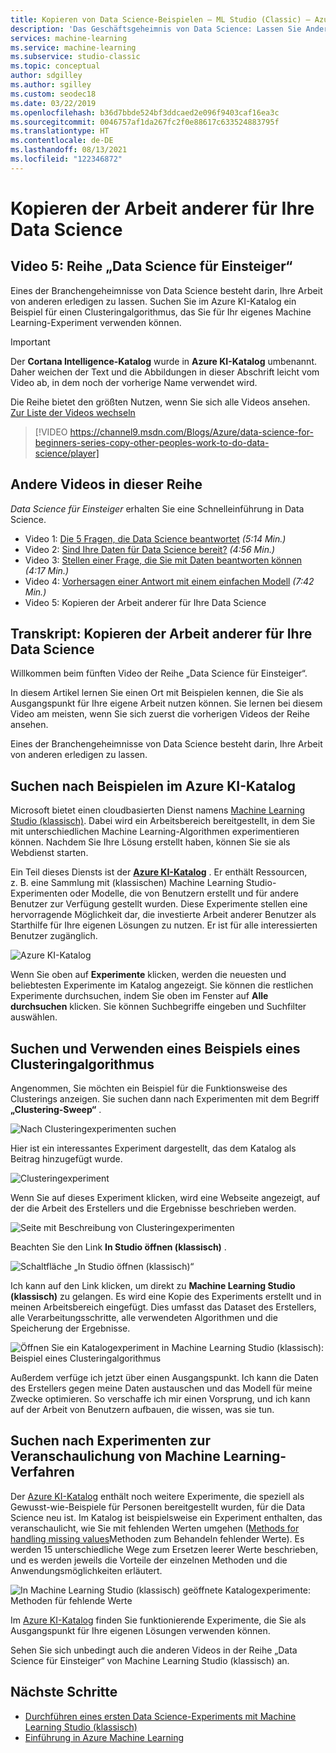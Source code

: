 ```yaml
---
title: Kopieren von Data Science-Beispielen – ML Studio (Classic) – Azure
description: 'Das Geschäftsgeheimnis von Data Science: Lassen Sie Andere Ihre Arbeit machen. Rufen Sie Machine Learning-Beispiele aus dem Azure KI-Katalog ab.'
services: machine-learning
ms.service: machine-learning
ms.subservice: studio-classic
ms.topic: conceptual
author: sdgilley
ms.author: sgilley
ms.custom: seodec18
ms.date: 03/22/2019
ms.openlocfilehash: b36d7bbde524bf3ddcaed2e096f9403caf16ea3c
ms.sourcegitcommit: 0046757af1da267fc2f0e88617c633524883795f
ms.translationtype: HT
ms.contentlocale: de-DE
ms.lasthandoff: 08/13/2021
ms.locfileid: "122346872"
---
```

# <a name="copy-other-peoples-work-to-do-data-science"></a>Kopieren der Arbeit anderer für Ihre Data Science
## <a name="video-5-data-science-for-beginners-series"></a>Video 5: Reihe „Data Science für Einsteiger“
Eines der Branchengeheimnisse von Data Science besteht darin, Ihre Arbeit von anderen erledigen zu lassen. Suchen Sie im Azure KI-Katalog ein Beispiel für einen Clusteringalgorithmus, das Sie für Ihr eigenes Machine Learning-Experiment verwenden können.

> [!IMPORTANT]
> Der **Cortana Intelligence-Katalog** wurde in **Azure KI-Katalog** umbenannt. Daher weichen der Text und die Abbildungen in dieser Abschrift leicht vom Video ab, in dem noch der vorherige Name verwendet wird.
>

Die Reihe bietet den größten Nutzen, wenn Sie sich alle Videos ansehen. [Zur Liste der Videos wechseln](#other-videos-in-this-series)
<br>

> [!VIDEO https://channel9.msdn.com/Blogs/Azure/data-science-for-beginners-series-copy-other-peoples-work-to-do-data-science/player]
>
>

## <a name="other-videos-in-this-series"></a>Andere Videos in dieser Reihe
*Data Science für Einsteiger* erhalten Sie eine Schnelleinführung in Data Science.

* Video 1: [Die 5 Fragen, die Data Science beantwortet](data-science-for-beginners-the-5-questions-data-science-answers.md) *(5:14 Min.)*
* Video 2: [Sind Ihre Daten für Data Science bereit?](data-science-for-beginners-is-your-data-ready-for-data-science.md) *(4:56 Min.)*
* Video 3: [Stellen einer Frage, die Sie mit Daten beantworten können](data-science-for-beginners-ask-a-question-you-can-answer-with-data.md) *(4:17 Min.)*
* Video 4: [Vorhersagen einer Antwort mit einem einfachen Modell](data-science-for-beginners-predict-an-answer-with-a-simple-model.md) *(7:42 Min.)*
* Video 5: Kopieren der Arbeit anderer für Ihre Data Science

## <a name="transcript-copy-other-peoples-work-to-do-data-science"></a>Transkript: Kopieren der Arbeit anderer für Ihre Data Science
Willkommen beim fünften Video der Reihe „Data Science für Einsteiger“.

In diesem Artikel lernen Sie einen Ort mit Beispielen kennen, die Sie als Ausgangspunkt für Ihre eigene Arbeit nutzen können. Sie lernen bei diesem Video am meisten, wenn Sie sich zuerst die vorherigen Videos der Reihe ansehen.

Eines der Branchengeheimnisse von Data Science besteht darin, Ihre Arbeit von anderen erledigen zu lassen.

## <a name="find-examples-in-the-azure-ai-gallery"></a>Suchen nach Beispielen im Azure KI-Katalog

Microsoft bietet einen cloudbasierten Dienst namens [Machine Learning Studio (klassisch)](https://azure.microsoft.com/services/machine-learning-studio/). Dabei wird ein Arbeitsbereich bereitgestellt, in dem Sie mit unterschiedlichen Machine Learning-Algorithmen experimentieren können. Nachdem Sie Ihre Lösung erstellt haben, können Sie sie als Webdienst starten.

Ein Teil dieses Diensts ist der **[Azure KI-Katalog](https://gallery.azure.ai/)** . Er enthält Ressourcen, z. B. eine Sammlung mit (klassischen) Machine Learning Studio-Experimenten oder Modelle, die von Benutzern erstellt und für andere Benutzer zur Verfügung gestellt wurden. Diese Experimente stellen eine hervorragende Möglichkeit dar, die investierte Arbeit anderer Benutzer als Starthilfe für Ihre eigenen Lösungen zu nutzen. Er ist für alle interessierten Benutzer zugänglich.

![Azure KI-Katalog](./media/data-science-for-beginners-copy-other-peoples-work-to-do-data-science/azure-ai-gallery.png)

Wenn Sie oben auf **Experimente** klicken, werden die neuesten und beliebtesten Experimente im Katalog angezeigt. Sie können die restlichen Experimente durchsuchen, indem Sie oben im Fenster auf **Alle durchsuchen** klicken. Sie können Suchbegriffe eingeben und Suchfilter auswählen.

## <a name="find-and-use-a-clustering-algorithm-example"></a>Suchen und Verwenden eines Beispiels eines Clusteringalgorithmus
Angenommen, Sie möchten ein Beispiel für die Funktionsweise des Clusterings anzeigen. Sie suchen dann nach Experimenten mit dem Begriff **„Clustering-Sweep“** .

![Nach Clusteringexperimenten suchen](./media/data-science-for-beginners-copy-other-peoples-work-to-do-data-science/search-for-clustering-experiments.png)

Hier ist ein interessantes Experiment dargestellt, das dem Katalog als Beitrag hinzugefügt wurde.

![Clusteringexperiment](./media/data-science-for-beginners-copy-other-peoples-work-to-do-data-science/clustering-experiment.png)

Wenn Sie auf dieses Experiment klicken, wird eine Webseite angezeigt, auf der die Arbeit des Erstellers und die Ergebnisse beschrieben werden.

![Seite mit Beschreibung von Clusteringexperimenten](./media/data-science-for-beginners-copy-other-peoples-work-to-do-data-science/clustering-experiment-description-page.png)

Beachten Sie den Link **In Studio öffnen (klassisch)** .

![Schaltfläche „In Studio öffnen (klassisch)“](./media/data-science-for-beginners-copy-other-peoples-work-to-do-data-science/open-in-studio.png)

Ich kann auf den Link klicken, um direkt zu **Machine Learning Studio (klassisch)** zu gelangen. Es wird eine Kopie des Experiments erstellt und in meinen Arbeitsbereich eingefügt. Dies umfasst das Dataset des Erstellers, alle Verarbeitungsschritte, alle verwendeten Algorithmen und die Speicherung der Ergebnisse.

![Öffnen Sie ein Katalogexperiment in Machine Learning Studio (klassisch): Beispiel eines Clusteringalgorithmus](./media/data-science-for-beginners-copy-other-peoples-work-to-do-data-science/cluster-experiment-open-in-studio.png)

Außerdem verfüge ich jetzt über einen Ausgangspunkt. Ich kann die Daten des Erstellers gegen meine Daten austauschen und das Modell für meine Zwecke optimieren. So verschaffe ich mir einen Vorsprung, und ich kann auf der Arbeit von Benutzern aufbauen, die wissen, was sie tun.

## <a name="find-experiments-that-demonstrate-machine-learning-techniques"></a>Suchen nach Experimenten zur Veranschaulichung von Machine Learning-Verfahren
Der [Azure KI-Katalog](https://gallery.azure.ai) enthält noch weitere Experimente, die speziell als Gewusst-wie-Beispiele für Personen bereitgestellt wurden, für die Data Science neu ist. Im Katalog ist beispielsweise ein Experiment enthalten, das veranschaulicht, wie Sie mit fehlenden Werten umgehen ([Methods for handling missing values](https://gallery.azure.ai/Experiment/Methods-for-handling-missing-values-1)Methoden zum Behandeln fehlender Werte). Es werden 15 unterschiedliche Wege zum Ersetzen leerer Werte beschrieben, und es werden jeweils die Vorteile der einzelnen Methoden und die Anwendungsmöglichkeiten erläutert.

![In Machine Learning Studio (klassisch) geöffnete Katalogexperimente: Methoden für fehlende Werte](./media/data-science-for-beginners-copy-other-peoples-work-to-do-data-science/experiment-methods-for-handling-missing-values.png)

Im [Azure KI-Katalog](https://gallery.azure.ai) finden Sie funktionierende Experimente, die Sie als Ausgangspunkt für Ihre eigenen Lösungen verwenden können.

Sehen Sie sich unbedingt auch die anderen Videos in der Reihe „Data Science für Einsteiger“ von Machine Learning Studio (klassisch) an.

## <a name="next-steps"></a>Nächste Schritte
* [Durchführen eines ersten Data Science-Experiments mit Machine Learning Studio (klassisch)](create-experiment.md)
* [Einführung in Azure Machine Learning](../overview-what-is-azure-machine-learning.md)